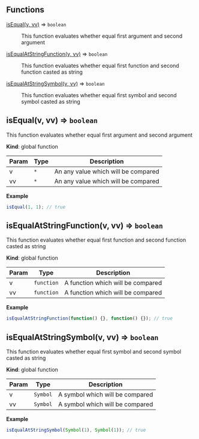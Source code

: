 ## Functions

<dl>
<dt><a href="#isEqual">isEqual(v, vv)</a> ⇒ <code>boolean</code></dt>
<dd><p>This function evaluates whether equal first argument and second argument</p>
</dd>
<dt><a href="#isEqualAtStringFunction">isEqualAtStringFunction(v, vv)</a> ⇒ <code>boolean</code></dt>
<dd><p>This function evaluates whether equal first function and second function casted as string</p>
</dd>
<dt><a href="#isEqualAtStringSymbol">isEqualAtStringSymbol(v, vv)</a> ⇒ <code>boolean</code></dt>
<dd><p>This function evaluates whether equal first symbol and second symbol casted as string</p>
</dd>
</dl>

<a name="isEqual"></a>

## isEqual(v, vv) ⇒ <code>boolean</code>
This function evaluates whether equal first argument and second argument

**Kind**: global function  

| Param | Type | Description |
| --- | --- | --- |
| v | <code>\*</code> | An any value which will be compared |
| vv | <code>\*</code> | An any value which will be compared |

**Example**  
```js
isEqual(1, 1); // true
```
<a name="isEqualAtStringFunction"></a>

## isEqualAtStringFunction(v, vv) ⇒ <code>boolean</code>
This function evaluates whether equal first function and second function casted as string

**Kind**: global function  

| Param | Type | Description |
| --- | --- | --- |
| v | <code>function</code> | A function which will be compared |
| vv | <code>function</code> | A function which will be compared |

**Example**  
```js
isEqualAtStringFunction(function() {}, function() {}); // true
```
<a name="isEqualAtStringSymbol"></a>

## isEqualAtStringSymbol(v, vv) ⇒ <code>boolean</code>
This function evaluates whether equal first symbol and second symbol casted as string

**Kind**: global function  

| Param | Type | Description |
| --- | --- | --- |
| v | <code>Symbol</code> | A symbol which will be compared |
| vv | <code>Symbol</code> | A symbol which will be compared |

**Example**  
```js
isEqualAtStringSymbol(Symbol(1), Symbol(1)); // true
```
